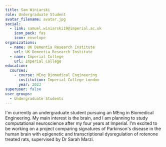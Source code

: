 ```yaml
---
title: Sam Winiarski
role: Undergraduate Student
avatar_filename: avatar.jpg
social:
  - link: samuel.winiarski19@imperial.ac.uk
    icon_pack: fas
    icon: envelope
organizations:
  - name: UK Dementia Research Institute
    url: UK Dementia Research Institute
  - name: Imperial College
    url: Imperial College
education:
  courses:
    - course: MEng Biomedical Engineering
      institution: Imperial College London
      year: 2023
superuser: false
user_groups:
  - Undergraduate Students
---
```

I'm currently an undergraduate student pursuing an MEng in Biomedical Engineering. My main interest is the brain, and I am planning to study computational neuroscience after my four years at Imperial. I'm excited to be working on a project comparing signatures of Parkinson's disease in the human brain with epigenetic and transcriptional dysregulation of rotenone treated rats, supervised by Dr Sarah Marzi.
